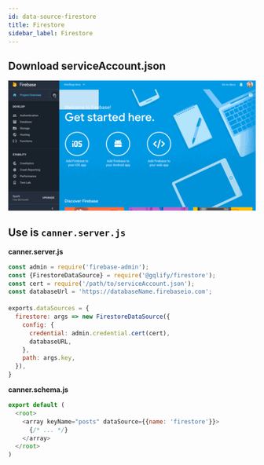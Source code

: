 ```yaml
---
id: data-source-firestore
title: Firestore
sidebar_label: Firestore
---
```


## Download serviceAccount.json

![get Firebase serviceAccount.json](assets/firebasesdk.gif)

## Use is `canner.server.js`

**canner.server.js**
```js
const admin = require('firebase-admin');
const {FirestoreDataSource} = require('@gqlify/firestore');
const cert = require('/path/to/serviceAccount.json');
const databaseUrl = 'https://databaseName.firebaseio.com';

exports.dataSources = {
  firestore: args => new FirestoreDataSource({
    config: {
      credential: admin.credential.cert(cert),
      databaseURL,
    },
    path: args.key,
  }),
}
```

**canner.schema.js**
```js
export default (
  <root>
    <array keyName="posts" dataSource={{name: 'firestore'}}>
      {/* ... */}
    </array>
  </root>
)
```
<!-- WIP
## Use is `canner.cloud.js`

`canner.cloud.js` is used for Canner Cloud version. It supports sandbox feature, so you have to set the different dataSources in different environments.

**canner.server.js**
```js
const admin = require('firebase-admin');
const {FirestoreDataSource} = require('@gqlify/firestore');

const cert = require('/path/to/serviceAccount.json');
const databaseUrl = 'https://databaseName.firebaseio.com';

exports.dataSources = {
  // default env
  default: {
    firestore: args => new FirestoreDataSource({
      config: {
        credential: admin.credential.cert(cert),
        databaseURL,
      },
      path: args.key,
    }),
  }
}
```

**canner.schema.js**
```js
export default (
  <root>
    <array keyName="posts" dataSource={{name: 'firestore'}}>
      {/* ... */}
    </array>
  </root>
)
``` -->